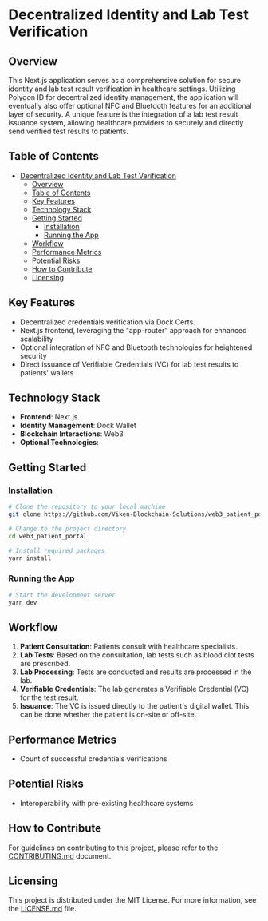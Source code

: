 # Decentralized Identity and Lab Test Verification

## Overview

This Next.js application serves as a comprehensive solution for secure identity and lab test result verification in healthcare settings. Utilizing Polygon ID for decentralized identity management, the application will eventually also offer optional NFC and Bluetooth features for an additional layer of security. A unique feature is the integration of a lab test result issuance system, allowing healthcare providers to securely and directly send verified test results to patients.

## Table of Contents

- [Decentralized Identity and Lab Test Verification](#decentralized-identity-and-lab-test-verification)
  - [Overview](#overview)
  - [Table of Contents](#table-of-contents)
  - [Key Features](#key-features)
  - [Technology Stack](#technology-stack)
  - [Getting Started](#getting-started)
    - [Installation](#installation)
    - [Running the App](#running-the-app)
  - [Workflow](#workflow)
  - [Performance Metrics](#performance-metrics)
  - [Potential Risks](#potential-risks)
  - [How to Contribute](#how-to-contribute)
  - [Licensing](#licensing)

## Key Features

- Decentralized credentials verification via Dock Certs.
- Next.js frontend, leveraging the "app-router" approach for enhanced scalability
- Optional integration of NFC and Bluetooth technologies for heightened security
- Direct issuance of Verifiable Credentials (VC) for lab test results to patients' wallets

## Technology Stack

- **Frontend**: Next.js
- **Identity Management**: Dock Wallet
- **Blockchain Interactions**: Web3
- **Optional Technologies**: 

## Getting Started

### Installation

```bash
# Clone the repository to your local machine
git clone https://github.com/Viken-Blockchain-Solutions/web3_patient_portal.git

# Change to the project directory
cd web3_patient_portal

# Install required packages
yarn install
```

### Running the App

```bash
# Start the development server
yarn dev
```

## Workflow

1. **Patient Consultation**: Patients consult with healthcare specialists.
2. **Lab Tests**: Based on the consultation, lab tests such as blood clot tests are prescribed.
3. **Lab Processing**: Tests are conducted and results are processed in the lab.
4. **Verifiable Credentials**: The lab generates a Verifiable Credential (VC) for the test result.
5. **Issuance**: The VC is issued directly to the patient's digital wallet. This can be done whether the patient is on-site or off-site.

## Performance Metrics

- Count of successful credentials verifications

## Potential Risks

- Interoperability with pre-existing healthcare systems

## How to Contribute

For guidelines on contributing to this project, please refer to the [CONTRIBUTING.md](CONTRIBUTING.md) document.

## Licensing

This project is distributed under the MIT License. For more information, see the [LICENSE.md](LICENSE.md) file.
